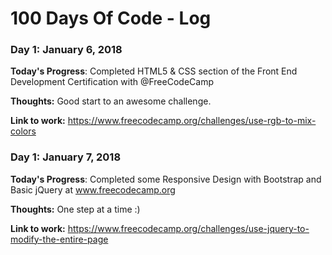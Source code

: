# 100 Days Of Code - Log

### Day 1: January 6, 2018


**Today's Progress**: Completed HTML5 & CSS section of the Front End Development Certification with @FreeCodeCamp

**Thoughts:** Good start to an awesome challenge.

**Link to work:** https://www.freecodecamp.org/challenges/use-rgb-to-mix-colors



### Day 1: January 7, 2018

**Today's Progress**: Completed some Responsive Design with Bootstrap and Basic jQuery at www.freecodecamp.org

**Thoughts:** One step at a time :)

**Link to work:** https://www.freecodecamp.org/challenges/use-jquery-to-modify-the-entire-page
